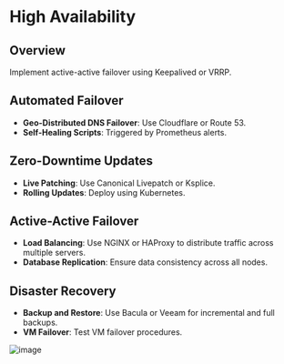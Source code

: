 # High Availability

## Overview
Implement active-active failover using Keepalived or VRRP.

## Automated Failover
- **Geo-Distributed DNS Failover**: Use Cloudflare or Route 53.
- **Self-Healing Scripts**: Triggered by Prometheus alerts.

## Zero-Downtime Updates
- **Live Patching**: Use Canonical Livepatch or Ksplice.
- **Rolling Updates**: Deploy using Kubernetes.

## Active-Active Failover
- **Load Balancing**: Use NGINX or HAProxy to distribute traffic across multiple servers.
- **Database Replication**: Ensure data consistency across all nodes.

## Disaster Recovery
- **Backup and Restore**: Use Bacula or Veeam for incremental and full backups.
- **VM Failover**: Test VM failover procedures.


![image](https://github.com/user-attachments/assets/fcdfa6f3-8ef0-4c94-b896-2e7b8f2347d0)
